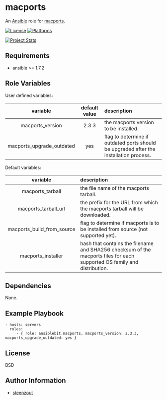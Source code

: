 macports
========

An [Ansible](http://www.ansible.com) role for [macports](http://www.macports.org).

[![License](http://img.shields.io/badge/license-New%20BSD-blue.svg?style=flat)](https://raw.githubusercontent.com/ansiblebit/macports/master/LICENSE)
[![Platforms](http://img.shields.io/badge/platforms-macosx-lightgrey.svg?style=flat)](#)

[![Project Stats](https://www.openhub.net/p/ansiblebit-macports/widgets/project_thin_badge.gif)](https://www.openhub.net/p/ansiblebit-macports/)

Requirements
------------

- ansible >= 1.7.2

Role Variables
--------------

User defined variables:

| variable | default value | description |
|:--------:|:-------------:|:------------|
| macports_version | 2.3.3 | the macports version to be installed. |
| macports_upgrade_outdated | yes | flag to determine if outdated ports should be upgraded after the installation process. |


Default variables:

| variable | description |
|:--------:|:------------|
| macports_tarball | the file name of the macports tarball. |
| macports_tarball_url | the prefix for the URL from which the macports tarball will be downloaded. |
| macports_build_from_source | flag to determine if macports is to be installed from source (not supported yet). |
| macports_installer | hash that contains the filename and SHA256 checksum of the macports files for each supported OS family and distribution. |

Dependencies
------------

None.

Example Playbook
----------------

    - hosts: servers
      roles:
         - { role: ansiblebit.macports, macports_version: 2.3.3, macports_upgrade_outdated: yes }

License
-------

BSD

Author Information
------------------

- [steenzout](http://github.com/steenzout)
